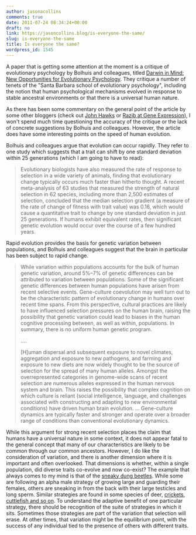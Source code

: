 ```yaml
---
author: jasonacollins
comments: true
date: 2011-07-24 08:34:24+00:00
draft: no
link: https://jasoncollins.blog/is-everyone-the-same/
slug: is-everyone-the-same
title: Is everyone the same?
wordpress_id: 1545
---
```


A paper that is getting some attention at the moment is a critique of evolutionary psychology by Bolhuis and colleagues, titled [Darwin in Mind: New Opportunities for Evolutionary Psychology](https://doi.org/10.1371/journal.pbio.1001109). They critique a number of tenets of the "Santa Barbara school of evolutionary psychology", including the notion that human psychological mechanisms evolved in response to stable ancestral environments or that there is a universal human nature.

As there has been some commentary on the general point of the article by some other bloggers (check out [John Hawks](http://johnhawks.net/weblog/reviews/brain/ev_psych/bolhuis-darwin-in-mind-2011.html) or [Razib at Gene Expression](http://blogs.discovermagazine.com/gnxp/2011/07/the-end-of-evolutionary-psychology/)), I won't spend much time questioning the accuracy of the critique or the lack of concrete suggestions by Bolhuis and colleagues. However, the article does have some interesting points on the speed of human evolution.

Bolhuis and colleagues argue that evolution can occur rapidly. They refer to one study which suggests that a trait can shift by one standard deviation within 25 generations (which I am going to have to read):


<blockquote>Evolutionary biologists have also measured the rate of response to selection in a wide variety of animals, finding that evolutionary change typically occurs much faster than hitherto thought. A recent meta-analysis of 63 studies that measured the strength of natural selection in 62 species, including more than 2,500 estimates of selection, concluded that the median selection gradient (a measure of the rate of change of fitness with trait value) was 0.16, which would cause a quantitative trait to change by one standard deviation in just 25 generations. If humans exhibit equivalent rates, then significant genetic evolution would occur over the course of a few hundred years.</blockquote>


Rapid evolution provides the basis for genetic variation between populations, and Bolhuis and colleagues suggest that the brain in particular has been subject to rapid change.


<blockquote>While variation within populations accounts for the bulk of human genetic variation, around 5%–7% of genetic differences can be attributed to variation between populations. Some of the significant genetic differences between human populations have arisen from recent selective events. Gene-culture coevolution may well turn out to be the characteristic pattern of evolutionary change in humans over recent time spans. From this perspective, cultural practices are likely to have influenced selection pressures on the human brain, raising the possibility that genetic variation could lead to biases in the human cognitive processing between, as well as within, populations. In summary, there is no uniform human genetic program.

....

[H]uman dispersal and subsequent exposure to novel climates, aggregation and exposure to new pathogens, and farming and exposure to new diets are now widely thought to be the source of selection for the spread of many human alleles. Amongst the overrepresented categories in genome-wide scans of recent selection are numerous alleles expressed in the human nervous system and brain. This raises the possibility that complex cognition on which culture is reliant (social intelligence, language, and challenges associated with constructing and adapting to new environmental conditions) have driven human brain evolution. ... Gene-culture dynamics are typically faster and stronger and operate over a broader range of conditions than conventional evolutionary dynamics.</blockquote>


While this argument for strong recent selection places the claim that humans have a universal nature in some context, it does not appear fatal to the general concept that many of our characteristics are likely to be common through our common ancestors. However, I do like the consideration of variation, and there is another dimension where it is important and often overlooked. That dimensions is whether, within a single population, did diverse traits co-evolve and now co-exist? The example that always comes to my mind is that of the [sneaky dung beetles](http://www.abc.net.au/quantum/stories/s116291.htm). While some are following an alpha male strategy of growing large and guarding their females, others are sneaking in from the back with their large testicles and long sperm. Similar strategies are found in some species of deer, [crickets, cuttlefish and so on](http://evolution.berkeley.edu/evolibrary/news/080501_octopusmating). To understand the adaptive benefit of one particular strategy, there should be recognition of the suite of strategies in which it sits. Sometimes those strategies are part of the variation that selection will erase. At other times, that variation might be the equilibrium point, with the success of any individual tied to the presence of others with different traits.
